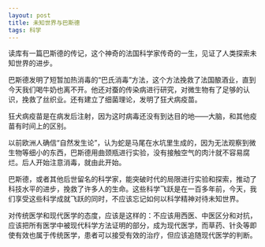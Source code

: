 ```yaml
--- 
layout: post
title: 未知世界与巴斯德
tags: 科学
---
```


读库有一篇巴斯德的传记，这个神奇的法国科学家传奇的一生，见证了人类探索未知世界的进步。

巴斯德发明了短暂加热消毒的“巴氏消毒”方法，这个方法挽救了法国酿酒业，直到今天我们喝牛奶也离不开。他还对蚕的传染病进行研究，对微生物有了足够的认识，挽救了丝织业。还有建立了细菌理论，发明了狂犬病疫苗。

狂犬病疫苗是在病发后注射，因为这时病毒还没有到达目的地——大脑，和其他疫苗有时间上的区别。

以前欧洲人确信“自然发生论”，认为蛇是马尾在水坑里生成的，因为无法观察到微生物等细小的东西，巴斯德用曲颈瓶进行实验，没有接触空气的肉汁就不容易腐烂。后人开始注意消毒，就由此开始。

巴斯德，或者其他后世留名的科学家，能突破时代的局限进行实验和探索，推动了科技水平的进步，挽救了许多人的生命。这些科学飞跃是在一百多年前，今天，我们享受这些科学成就飞跃的同时，不应该忘记如何以科学精神对待未知世界。


对传统医学和现代医学的态度，应该是这样的：不应该用西医、中医区分和对抗，应该把所有医学中被现代科学方法证明的部分，成为现代医学，而草药、针灸等即使有效也属于传统医学，患者可以接受有效的治疗，但应该追随现代医学的判断。